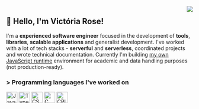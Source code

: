 
  <img src="https://github-readme-stats.vercel.app/api/top-langs/?username=EternalQuasar0206&langs_count=12&layout=compact&theme=dark" align="right">
  <!-- img src="https://user-images.githubusercontent.com/70824102/168827672-d480a3b5-0d21-4e9e-b2e3-0a2a16a2d649.png" align="right" -->

  ## 💜 Hello, I'm Victória Rose!
  
  I'm a **experienced software engineer** focused in the development of **tools**, **libraries**, **scalable applications** and generalist development. I've worked with a lot of tech stacks - **serverful** and **serverless**, coordinated projects and wrote technical documentation. Currently I'm building [my own JavaScript runtime](https://github.com/MelonRuntime/MelonJS) environment for academic and data handling purposes (not production-ready).
  
### > Programming languages I've worked on
  
<img alt="JavaScript" width="30" src="https://upload.wikimedia.org/wikipedia/commons/thumb/9/99/Unofficial_JavaScript_logo_2.svg/1024px-Unofficial_JavaScript_logo_2.svg.png" /> <img alt="TypeScript" width="30" src="https://user-images.githubusercontent.com/8903852/126884713-841ed18c-532e-4766-88d0-5ab21766e6a4.png"> <img alt="CSharp" width="30" src="https://apprecs.org/ios/images/app-icons/256/98/486208408.jpg"> <img alt="C" width="30" src="https://images.vexels.com/media/users/3/166179/isolated/preview/b83d6b47a9502dfaf535087627a8bf96-icone-da-linguagem-de-programacao-c.png"> <img alt="CPlusPlus" width="30" src="https://upload.wikimedia.org/wikipedia/commons/thumb/1/18/ISO_C%2B%2B_Logo.svg/1822px-ISO_C%2B%2B_Logo.svg.png">




